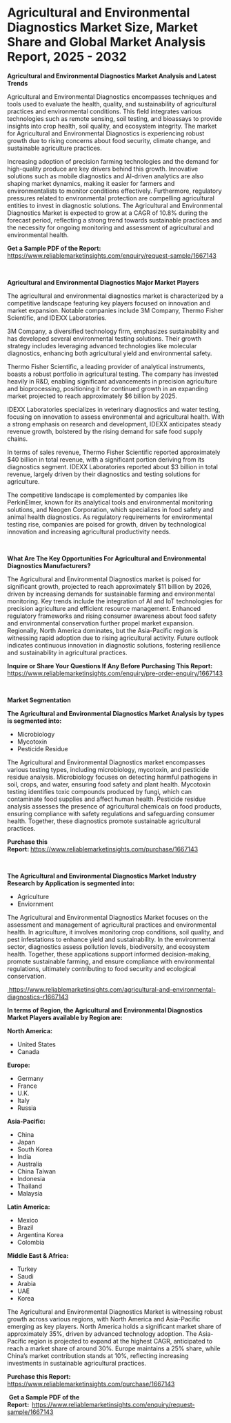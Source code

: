 <p><h1>Agricultural and Environmental Diagnostics Market Size, Market Share and Global Market Analysis Report, 2025 - 2032</h1></p><p><strong>Agricultural and Environmental Diagnostics Market Analysis and Latest Trends</strong></p>
<p><p>Agricultural and Environmental Diagnostics encompasses techniques and tools used to evaluate the health, quality, and sustainability of agricultural practices and environmental conditions. This field integrates various technologies such as remote sensing, soil testing, and bioassays to provide insights into crop health, soil quality, and ecosystem integrity. The market for Agricultural and Environmental Diagnostics is experiencing robust growth due to rising concerns about food security, climate change, and sustainable agriculture practices.</p><p>Increasing adoption of precision farming technologies and the demand for high-quality produce are key drivers behind this growth. Innovative solutions such as mobile diagnostics and AI-driven analytics are also shaping market dynamics, making it easier for farmers and environmentalists to monitor conditions effectively. Furthermore, regulatory pressures related to environmental protection are compelling agricultural entities to invest in diagnostic solutions. The Agricultural and Environmental Diagnostics Market is expected to grow at a CAGR of 10.8% during the forecast period, reflecting a strong trend towards sustainable practices and the necessity for ongoing monitoring and assessment of agricultural and environmental health.</p></p>
<p><strong>Get a Sample PDF of the Report:&nbsp;</strong> <a href="https://www.reliablemarketinsights.com/enquiry/request-sample/1667143?utm_campaign=3058&utm_medium=2&utm_source=Github&utm_content=ia&utm_term=18042025&utm_id=agricultural-and-environmental-diagnostics">https://www.reliablemarketinsights.com/enquiry/request-sample/1667143</a></p>
<p>&nbsp;</p>
<p><strong>Agricultural and Environmental Diagnostics Major Market Players</strong></p>
<p><p>The agricultural and environmental diagnostics market is characterized by a competitive landscape featuring key players focused on innovation and market expansion. Notable companies include 3M Company, Thermo Fisher Scientific, and IDEXX Laboratories. </p><p>3M Company, a diversified technology firm, emphasizes sustainability and has developed several environmental testing solutions. Their growth strategy includes leveraging advanced technologies like molecular diagnostics, enhancing both agricultural yield and environmental safety.</p><p>Thermo Fisher Scientific, a leading provider of analytical instruments, boasts a robust portfolio in agricultural testing. The company has invested heavily in R&D, enabling significant advancements in precision agriculture and bioprocessing, positioning it for continued growth in an expanding market projected to reach approximately $6 billion by 2025.</p><p>IDEXX Laboratories specializes in veterinary diagnostics and water testing, focusing on innovation to assess environmental and agricultural health. With a strong emphasis on research and development, IDEXX anticipates steady revenue growth, bolstered by the rising demand for safe food supply chains.</p><p>In terms of sales revenue, Thermo Fisher Scientific reported approximately $40 billion in total revenue, with a significant portion deriving from its diagnostics segment. IDEXX Laboratories reported about $3 billion in total revenue, largely driven by their diagnostics and testing solutions for agriculture.</p><p>The competitive landscape is complemented by companies like PerkinElmer, known for its analytical tools and environmental monitoring solutions, and Neogen Corporation, which specializes in food safety and animal health diagnostics. As regulatory requirements for environmental testing rise, companies are poised for growth, driven by technological innovation and increasing agricultural productivity needs.</p></p>
<p>&nbsp;</p>
<p><strong>What Are The Key Opportunities For Agricultural and Environmental Diagnostics Manufacturers?</strong></p>
<p><p>The Agricultural and Environmental Diagnostics market is poised for significant growth, projected to reach approximately $11 billion by 2026, driven by increasing demands for sustainable farming and environmental monitoring. Key trends include the integration of AI and IoT technologies for precision agriculture and efficient resource management. Enhanced regulatory frameworks and rising consumer awareness about food safety and environmental conservation further propel market expansion. Regionally, North America dominates, but the Asia-Pacific region is witnessing rapid adoption due to rising agricultural activity. Future outlook indicates continuous innovation in diagnostic solutions, fostering resilience and sustainability in agricultural practices.</p></p>
<p><strong>Inquire or Share Your Questions If Any Before Purchasing This Report:</strong> <a href="https://www.reliablemarketinsights.com/enquiry/pre-order-enquiry/1667143?utm_campaign=3058&utm_medium=2&utm_source=Github&utm_content=ia&utm_term=18042025&utm_id=agricultural-and-environmental-diagnostics">https://www.reliablemarketinsights.com/enquiry/pre-order-enquiry/1667143</a></p>
<p>&nbsp;</p>
<p><strong>Market Segmentation</strong></p>
<p><strong>The Agricultural and Environmental Diagnostics Market Analysis by types is segmented into:</strong></p>
<p><ul><li>Microbiology</li><li>Mycotoxin</li><li>Pesticide Residue</li></ul></p>
<p><p>The Agricultural and Environmental Diagnostics market encompasses various testing types, including microbiology, mycotoxin, and pesticide residue analysis. Microbiology focuses on detecting harmful pathogens in soil, crops, and water, ensuring food safety and plant health. Mycotoxin testing identifies toxic compounds produced by fungi, which can contaminate food supplies and affect human health. Pesticide residue analysis assesses the presence of agricultural chemicals on food products, ensuring compliance with safety regulations and safeguarding consumer health. Together, these diagnostics promote sustainable agricultural practices.</p></p>
<p><strong>Purchase this Report:&nbsp;</strong><a href="https://www.reliablemarketinsights.com/purchase/1667143?utm_campaign=3058&utm_medium=2&utm_source=Github&utm_content=ia&utm_term=18042025&utm_id=agricultural-and-environmental-diagnostics">https://www.reliablemarketinsights.com/purchase/1667143</a></p>
<p>&nbsp;</p>
<p><strong>The Agricultural and Environmental Diagnostics Market Industry Research by Application is segmented into:</strong></p>
<p><ul><li>Agriculture</li><li>Enviornment</li></ul></p>
<p><p>The Agricultural and Environmental Diagnostics Market focuses on the assessment and management of agricultural practices and environmental health. In agriculture, it involves monitoring crop conditions, soil quality, and pest infestations to enhance yield and sustainability. In the environmental sector, diagnostics assess pollution levels, biodiversity, and ecosystem health. Together, these applications support informed decision-making, promote sustainable farming, and ensure compliance with environmental regulations, ultimately contributing to food security and ecological conservation.</p></p>
<p><a href="https://www.reliablemarketinsights.com/agricultural-and-environmental-diagnostics-r1667143?utm_campaign=3058&utm_medium=2&utm_source=Github&utm_content=ia&utm_term=18042025&utm_id=agricultural-and-environmental-diagnostics">&nbsp;https://www.reliablemarketinsights.com/agricultural-and-environmental-diagnostics-r1667143</a></p>
<p><strong>In terms of Region, the Agricultural and Environmental Diagnostics Market Players available by Region are:</strong></p>
<p>
    <p> <strong> North America: </strong>
        <ul>
            <li>United States</li>
            <li>Canada</li>
        </ul>
        </p> 
    <p> <strong> Europe: </strong>
        <ul>
            <li>Germany</li>
            <li>France</li>
            <li>U.K.</li>
            <li>Italy</li>
            <li>Russia</li>
        </ul>
        </p> 
    <p> <strong> Asia-Pacific: </strong>
        <ul>
            <li>China</li>
            <li>Japan</li>
            <li>South Korea</li>
            <li>India</li>
            <li>Australia</li>
            <li>China Taiwan</li>
            <li>Indonesia</li>
            <li>Thailand</li>
            <li>Malaysia</li>
        </ul>
        </p> 
    <p> <strong> Latin America: </strong>
        <ul>
            <li>Mexico</li>
            <li>Brazil</li>
            <li>Argentina Korea</li>
            <li>Colombia</li>
        </ul>
        </p> 
    <p> <strong> Middle East & Africa: </strong>
        <ul>
            <li>Turkey</li>
            <li>Saudi</li>
            <li>Arabia</li>
            <li>UAE</li>
            <li>Korea</li>
        </ul>
    </p>
    </p>
<p><p>The Agricultural and Environmental Diagnostics Market is witnessing robust growth across various regions, with North America and Asia-Pacific emerging as key players. North America holds a significant market share of approximately 35%, driven by advanced technology adoption. The Asia-Pacific region is projected to expand at the highest CAGR, anticipated to reach a market share of around 30%. Europe maintains a 25% share, while China’s market contribution stands at 10%, reflecting increasing investments in sustainable agricultural practices.</p></p>
<p><strong>Purchase this Report: </strong><a href="https://www.reliablemarketinsights.com/purchase/1667143?utm_campaign=3058&utm_medium=2&utm_source=Github&utm_content=ia&utm_term=18042025&utm_id=agricultural-and-environmental-diagnostics">https://www.reliablemarketinsights.com/purchase/1667143</a></p>
<p>&nbsp;<strong>Get a Sample PDF of the Report:&nbsp;&nbsp;</strong><a href="https://www.reliablemarketinsights.com/enquiry/request-sample/1667143?utm_campaign=3058&utm_medium=2&utm_source=Github&utm_content=ia&utm_term=18042025&utm_id=agricultural-and-environmental-diagnostics">https://www.reliablemarketinsights.com/enquiry/request-sample/1667143</a></p>
<p><strong></strong></p>
<p><p></p><p></p><p></p></p>
